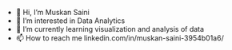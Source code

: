- 👋 Hi, I’m Muskan Saini
- 👀 I’m interested in Data Analytics
- 🌱 I’m currently learning visualization and analysis of data
- 📫 How to reach me linkedin.com/in/muskan-saini-3954b01a6/

<!---
scruX420/scruX420 is a ✨ special ✨ repository because its `README.md` (this file) appears on your GitHub profile.
You can click the Preview link to take a look at your changes.
--->

